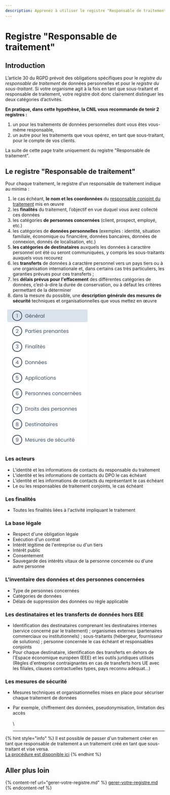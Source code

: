 ```yaml
---
description: Apprenez à utiliser le registre "Responsable de traitement" de Dastra.
---
```


# Registre "Responsable de traitement"

## Introduction

L’article 30 du RGPD prévoit des obligations spécifiques pour le _registre du responsable de traitement_ de données personnelles et pour le _registre du sous-traitant_. Si votre organisme agit à la fois en tant que sous-traitant et responsable de traitement, votre registre doit donc clairement distinguer les deux catégories d’activités.

**En pratique, dans cette hypothèse, la CNIL vous recommande de tenir 2 registres :**

1. un pour les traitements de données personnelles dont vous êtes vous-même responsable,
2. un autre pour les traitements que vous opérez, en tant que sous-traitant, pour le compte de vos clients.

La suite de cette page traite uniquement du registre "Responsable de traitement".

## Le registre "Responsable de traitement"

Pour chaque traitement, le registre d'un responsable de traitement indique au minima :

1. le cas échéant, **le nom et les coordonnées** du [responsable conjoint du traitement](https://www.cnil.fr/fr/reglement-europeen-protection-donnees/chapitre4#Article26) mis en œuvre
2. les **finalités** du traitement, l’objectif en vue duquel vous avez collecté ces données
3. les catégories **de personnes concernées** (client, prospect, employé, etc.)
4. les catégories de **données personnelles** (exemples : identité, situation familiale, économique ou financière, données bancaires, données de connexion, donnés de localisation, etc.)
5. **les catégories de destinataires** auxquels les données à caractère personnel ont été ou seront communiquées, y compris les sous-traitants auxquels vous recourez
6. les **transferts** de données à caractère personnel vers un pays tiers ou à une organisation internationale et, dans certains cas très particuliers, les garanties prévues pour ces transferts ;
7. les **délais prévus pour l'effacement** des différentes catégories de données, c’est-à-dire la durée de conservation, ou à défaut les critères permettant de la déterminer
8. dans la mesure du possible, une **description générale des mesures de sécurité** techniques et organisationnelles que vous mettez en œuvre

![Les différentes sections d'un traitement "responsable de traitement" dans Dastra](<../../.gitbook/assets/image (194).png>)

### Les acteurs&#x20;

* L'identité et les informations de contacts du responsable du traitement
* L'identité et les informations de contacts du DPO le cas échéant
* L'identité et les informations de contacts du représentant le cas échéant
* Le ou les responsables de traitement conjoints, le cas échéant

### Les finalités

* Toutes les finalités liées à l'activité impliquant le traitement

### La base légale

* Respect d'une obligation légale&#x20;
* Exécution d'un contrat
* Intérêt légitime de l'entreprise ou d'un tiers
* Intérêt public
* Consentement&#x20;
* Sauvegarde des intérêts vitaux de la personne concernée ou d'une autre personne

### L'inventaire des données et des personnes concernées

* Type de personnes concernées
* Catégories de données&#x20;
* Délais de suppression des données ou règle applicable

### Les destinataires et les transferts de données hors EEE&#x20;

* &#x20;Identification des destinataires comprenant les destinataires internes (service concerné par le traitement) ; organismes externes (partenaires commerciaux ou institutionnels) ; sous-traitants (hébergeur, fournisseur de solutions) ; personne concernée le cas échéant et responsables conjoints&#x20;
* Pour chaque destinataire, identification des transferts en dehors de l'Espace économique européen (EEE) et les outils juridiques utilisés (Règles d'entreprise contraignantes en cas de transferts hors UE avec les filiales, clauses contractuelles types, pays reconnu adéquat...)

### Les mesures de sécurité

* Mesures techniques et organisationnelles mises en place pour sécuriser chaque traitement de données&#x20;
*   Par exemple, chiffrement des données, pseudonymisation, limitation des accès\
    \
    \


    ***

{% hint style="info" %}
Il est possible de passer d'un traitement créer en tant que responsable de traitement a un traitement créé en tant que sous-traitant et vise versa.\
[La procédure est disponible ici](https://doc.dastra.eu/features/editer-le-registre/questions-frequentes#comment-changer-de-type-de-traitement-passer-dun-traitement-creer-en-tant-que-responsable-de-traitem)
{% endhint %}

## Aller plus loin&#x20;

{% content-ref url="gerer-votre-registre.md" %}
[gerer-votre-registre.md](gerer-votre-registre.md)
{% endcontent-ref %}

